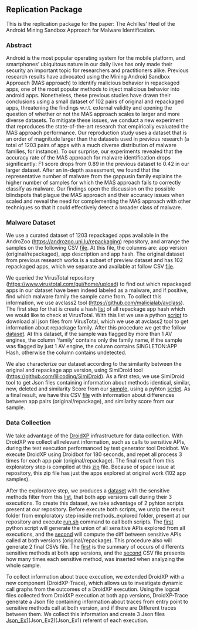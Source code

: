 ## Replication Package

This is the replication package for the paper: The Achilles’ Heel of the Android Mining Sandbox Approach for Malware Identification.

### Abstract

Android is the most popular operating system for the mobile platform, and smartphones’ ubiquitous nature in our daily lives has only made their security an important topic for researchers and practitioners alike. Previous research results have advocated using the Mining Android Sandbox Approach (MAS approach) to identify malicious behavior in repackaged apps, one of the most popular methods to inject malicious behavior into android apps. Nonetheless, these previous studies have drawn their conclusions using a small dataset of 102 pairs of original and repackaged apps, threatening the findings w.r.t. external validity and opening the question of whether or not the MAS approach scales to larger and more diverse datasets. To mitigate these issues, we conduct a new experiment that reproduces the state-of-the-art research that empirically evaluated the MAS approach performance. Our reproduction study uses a dataset that is an order of magnitude larger than the datasets used in previous research (a total of 1203 pairs of apps with a much diverse distribution of malware families, for instance). To our surprise, our experiments revealed that the accuracy rate of the MAS approach for malware identification drops significantly: F1 score drops from 0.89 in the previous dataset to 0.42 in our larger dataset. After an in-depth assessment, we found that the
representative number of malware from the gappusin family explains the higher number of samples for which the MAS approach fails to correctly classify as malware. Our findings open the discussion on the possible blindspots that plague the MAS approach and their accuracy issues when scaled and reveal the need for complementing the MAS approach with other techniques so that it could effectively detect a broader class of malware.

### Malware Dataset

We use a curated dataset of 1203 repackaged apps available in the AndroZoo (https://androzoo.uni.lu/repackaging) repository, and arrange the samples on the following CSV [file](../paper-droidxptrace-results-F55A/appsHash.csv). At this file, the colunms are: app version (original/repackaged), app description and app hash. The original dataset from previous research works is a subset of preview dataset and has 102 repackaged apps, which we separate and available at follow CSV [file](../paper-droidxptrace-results-F55A/originalMalwareSample.csv).

We queried the VirusTotal repository (https://www.virustotal.com/gui/home/upload) to find out which repackaged apps in our dataset have been indeed labeled as a malware, and if positive, find which malware family the sample came from. To collect this information, we use avclass2 tool (https://github.com/malicialab/avclass). The first step for that is create a hash [list](../paper-droidxptrace-results-F55A/listRepackageHash.csv) of all repackage app hash which we would like to check at VirusTotal. With this list we use a python [script](../paper-droidxptrace-results-F55A/urltoFile.py) to download all json files from VirusTotal, which we use at avclass2 tool to get information about repackage family. After this procedure we get the follow [dataset](../paper-droidxptrace-results-F55A/avclass.csv). At this dataset, if the sample was flagged by more than 1 AV engines, the column 'family' contains only the family name, if the sample was flagged by just 1 AV engine, the column contains SINGLETON:APP Hash, otherwise the column contains undetected.

We also characterize our dataset according to the similarity between the original and repackage app version, using SimiDroid tool (https://github.com/lilicoding/SimiDroid). As a first step, we use SimiDroid tool to get Json files containing information about methods identical, similar, new, deleted and similarity Score from our [sample](../paper-droidxptrace-results-F55A/listapps.csv), using a pyhton [script](../paper-droidxptrace-results-F55A/getJsonFilefromSimiDroid.py). As a final result, we have this CSV [file](../paper-droidxptrace-results-F55A/summarySimiDroid.csv) with information about differences between app pairs (original/repackage), and similarity score from our sample.

### Data Collection

We take advantage of the [DroidXP](https://github.com/droidxp/benchmark) infrastructure for data collection. With DroidXP we collect all relevant information, such as calls to sensitive APIs, during the test execution performanced by test generator tool Droidbot. We execute DroidXP using Droidbot for 180 seconds, and repet all process 3 times for each app pair (original/repackage). The final result from this exploratory step is compiled at this [zip](../paper-droidxptrace-results-F55A/180_preview_work.zip) file. Because of space issue at repository, this zip file has just the apps explored at original work (102 app samples). 

After the exploratore step, we produces a [dataset](../paper-droidxptrace-results-F55A/methods_explored/output/methodsExplored.zip) with the sensitive methods filter from this [list](../paper-droidxptrace-results-F55A/methods_explored/scripts/sensitive_methods.txt), that both app versions call during their 3 executions. To create this dataset, we take advantage of 2 pyhton scripts present at our repository. Before execute both scripts, we unzip the result folder from emploratory step inside methods_explored folder, present at our repository and execute [run.sh](../paper-droidxptrace-results-F55A/methods_explored/run.sh) command to call both scripts. The [first](../paper-droidxptrace-results-F55A/methods_explored/scripts/generate_union_of_executions.py) python script will generate the union of all sensitive APIs explored from all executions, and the [second](../paper-droidxptrace-results-F55A/methods_explored/scripts/compute_diff_between_benign_and_malign.py) will compute the diff between sensitive APIs called at both versions (original/repackage). This procedure also will generate 2 final CSVs file. The [first](../paper-droidxptrace-results-F55A/methods_explored/output/diffs/summary.csv) is the summary of occurs of differents sensitive methods at both app versions, and the [second](../paper-droidxptrace-results-F55A/methods_explored/output/diffs/methods_in_diff.csv) CSV file presents how many times each sensitive method, was inserted when analyzing the whole sample.

To collect information about trace execution, we extended DroidXP with a new component (DroidXP-Trace), which allows us to investigate dynamic call graphs from the outcomes of a DroidXP execution. Using the logcat files collected from DroidXP execution at both app versions, DroidXP-Trace generate a Json file containing information about traces from entry point to sensitive methods call at both version, and if there are Different traces between them. We collect this information and create 3 Json files [Json_Ex1](../paper-droidxptrace-results-F55A/trace_explored/outputDroidbot_trace_1203_repetition_01_part02.json)(Json_Ex2)(Json_Ex1) referent of each execution. 

